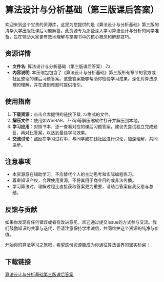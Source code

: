 # 算法设计与分析基础（第三版课后答案）

欢迎来到这个宝贵的资源库，这里为您提供的是《算法设计与分析基础》第三版的清华大学出版社课后习题解答。此资源专为那些深入学习算法设计与分析的同学准备，旨在辅助大家更有效地理解与掌握书中的核心概念和解题技巧。

## 资源详情

- **文件名**: 算法设计与分析基础（第三版课后答案）.7z
- **内容说明**: 本压缩包包含了《算法设计与分析基础》第三版所有章节的官方或社区整理的课后习题答案。这些答案能够帮助你检验学习成果，深化对算法原理的理解，并在遇到难题时提供指引。
  
## 使用指南

1. **下载资源**：点击仓库提供的链接下载`.7z`格式的文件。
2. **解压文件**：使用如WinRAR、7-Zip等解压缩软件打开并解压到本地。
3. **学习应用**：对照书本，逐一查看对应的课后习题答案，建议先尝试独立完成题目，再对比答案，以达到最佳学习效果。
4. **交流讨论**：鼓励在学习过程中，与同学或在线社区进行讨论，加深理解，共同进步。

## 注意事项

- 本资源意在辅助学习，不应替代个人的主动思考和实际编程练习。
- 尊重知识产权，合理使用资源，不将其用于商业目的或非法传播。
- 学习算法时，理解过程比直接获取答案更为重要，请结合答案自我反思与总结。

## 反馈与贡献

如果你发现有任何错误或者有改进意见，欢迎通过提交Issue的方式参与交流。我们鼓励知识的共享与迭代，但请注意保持学术诚信，共同维护这个资源的纯净与价值。

开始你的算法学习之旅吧，希望这份资源能成为你通往算法世界的坚实桥梁！

## 下载链接

[算法设计与分析基础第三版课后答案](https://pan.quark.cn/s/d56ff0a51cf3)